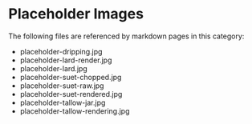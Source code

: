 # Placeholder Images

The following files are referenced by markdown pages in this category:

- placeholder-dripping.jpg
- placeholder-lard-render.jpg
- placeholder-lard.jpg
- placeholder-suet-chopped.jpg
- placeholder-suet-raw.jpg
- placeholder-suet-rendered.jpg
- placeholder-tallow-jar.jpg
- placeholder-tallow-rendering.jpg